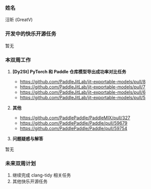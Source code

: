 ### 姓名

汪昕 (GreatV)

### 开发中的快乐开源任务

暂无

### 本双周工作

1. **[Dy2St] PyTorch 和 Paddle 仓库模型导出成功率对比任务**

   - https://github.com/PaddleJitLab/jit-exportable-models/pull/8
   - https://github.com/PaddleJitLab/jit-exportable-models/pull/7
   - https://github.com/PaddleJitLab/jit-exportable-models/pull/6
   - https://github.com/PaddleJitLab/jit-exportable-models/pull/5

2. **其他**

   - https://github.com/PaddlePaddle/PaddleMIX/pull/327
   - https://github.com/PaddlePaddle/Paddle/pull/59679
   - https://github.com/PaddlePaddle/Paddle/pull/59754

3. **问题疑惑与解答**

暂无

### 未来双周计划

1. 继续完成 clang-tidy 相关任务
2. 其他快乐开源任务

